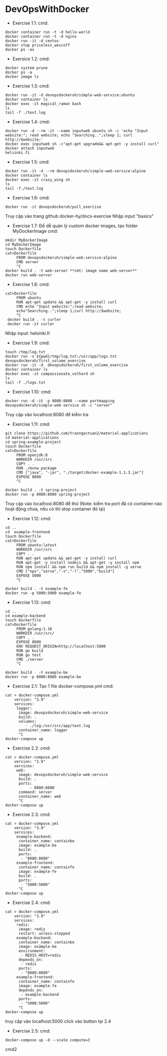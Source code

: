 # DevOpsWithDocker
- Exercise 1.1: 
cmd: 
```
docker container run -t -d hello-world
docker container run -t -d nginx
docker run -it -d centos
docker stop priceless_wescoff
docker ps -as
```
     
- Exersice 1.2:
cmd: 
```
docker system prune
docker ps -a
docker image ls
```

- Exercise 1.3:
cmd: 
```
docker run -it -d devopsdockeruh/simple-web-service:ubuntu
docker container ls
docker exec -it magical_raman bash
ls
tail -f ./text.log
```

- Exercise 1.4:
cmd: 
```
docker run -d --rm -it --name inputweb ubuntu sh -c 'echo "Input website:"; read website; echo "Searching..";sleep 1; curl http://$website;'
docker exec inputweb sh -c"apt-get upgrade&& apt-get -y install curl"
docker attach inputweb
helsinki.fi
```

- Exercise 1.5:
cmd: 
```
docker run -it -d --rm devopsdockeruh/simple-web-service:alpine
docker container ls
docker exec -it crazy_wing sh
ls
tail -f./text.log
```

- Exercise 1.6:
cmd: 
```
docker run -it devopsdockeruh/pull_exercise
```

Truy cập vào trang github docker-hy/docs-exercise
Nhập input "basics"

- Exercise 1.7:
Để dễ quản lý custom docker images, tạo folder MyDockerImage
cmd: 
```
mkdir MyDockerImage
cd MyDockerImage
touch Dockerfile
cat>Dockerfile
     FROM devopsdockeruh/simple-web-service:alpine
     CMD server
     ^C
docker build . -t web-server **cmt: image name web-server**
docker run web-server
```

- Exercise 1.8:
cmd: 
```
cat>Dockerfile
     FROM ubuntu
     RUN apt-get update && apt-get -y install curl
     CMD echo "Input website:";read website; 
     echo"Searching..";sleep 1;curl http://$website;
     ^C
 docker build . -t curler
 docker run -it curler
 ```
 
Nhập input: helsinki.fi

- Exercise 1.9:
cmd: 
```
touch /tmp/log.txt
docker run -v ${pwd}/tmp/log.txt:/usr/app/logs.txt devopsdockeruh/first_volume_exercise
docker run -it -d  devopsdockeruh/first_volume_exercise
docker container ls
docker exec -it compassionate_volhard sh
ls
tail -f ./logs.txt
```

- Exercise 1.10:
cmd: 
```
docker run -d -it -p 8080:8080 --name portmapping devopsdockeruh/simple-web-service sh -c "server"
```

Truy cập vào localhost:8080 để kiểm tra

- Exercise 1.11:
cmd: 
```
git clone https://github.com/tranngoctuan2/material-applications
cd material-applications
cd spring-example-project
touch Dockerfile
cat>Dockerfile
     FROM openjdk:8
     WORKDIR /usr/src
     COPY . .
     RUN ./mvnw package
     CMD ["java", "-jar", "./target/docker-example-1.1.3.jar"]
     EXPOSE 8080
     ^C	
     
docker build . -t spring-project
docker run -p 8080:8080 spring-project
```

Truy cập vào localhost:8080 để thử (Note: kiểm tra port đã có container nào hoạt động chưa, nếu có thì stop container đó lại)

- Exercise 1.12:
cmd: 
```
cd ..
cd  example-frontend
touch Dockerfile
cat>Dockerfile
     FROM ubuntu:latest
     WORKDIR /usr/src
     COPY . .
     RUN apt-get update && apt-get -y install curl
     RUN apt-get -y install nodejs && apt-get -y install npm
     RUN npm install && npm run build && npm install -g serve
     CMD ["npx","serve","-s","-l","5000","build"]
     EXPOSE 5000
     ^C
     
docker build . -t example-fe
docker run -p 5000:5000 example-fe
```

- Exercise 1.13:
cmd: 
```
cd ..
cd example-backend
touch Dockerfile
cat>Dockerfile
     FROM golang:1.16
     WORKDIR /usr/src/
     COPY . .
     EXPOSE 8080
     ENV REQUEST_ORIGIN=http://localhost:5000	
     RUN go build
     RUN go test
     CMD ./server
     ^C
     
docker build . -t example-be	
docker run -p 8080:8080 example-be
```
- Exercise 2.1:
Tạo 1 file docker-compose.yml
cmd:
```
cat > docker-compose.yml
	version: "3.9"
	services:
	 logger:
	  image: devopsdockeruh/simple-web-service
	  build: .
	  volumes: 
		 - ./log:/usr/src/app/text.log
	  container_name: logger
	  ^C
docker-compose up
```
- Exercise 2.2:
cmd:
```
cat > docker-compose.yml
	version: "3.9"
	services:
	 web:
	  image: devopsdockeruh/simple-web-service
	  build: .
	  ports: 
	       - 8080:8080
	  command: server
	  container_name: web
	  ^C
docker-compose up
```
- Exercise 2.3:
cmd:
```
cat > docker-compose.yml
	version: "3.9"
	services:
	 example-backend:
	  container_name: containbe
	  image: example-be
	  build: .
	  ports: 
	   - "8080:8080"
	 example-frontend:
	  container_name: containfe
	  image: example-fe
	  build: .
	  ports: 
	   - "5000:5000"
	  ^C
docker-compose up
```
- Exercise 2.4:
cmd:
```
cat > docker-compose.yml
	version: "3.9"
	services:
	 redis:
	  image: redis
	  restart: unless-stopped
	 example-backend:
	  container_name: containbe
	  image: example-be
	  environment:
	   - REDIS_HOST=redis
	  depends_on:
	   - redis
	  ports:
	   - "8080:8080"
	 example-frontend:
	  container_name: containfe
	  image: example-fe
	  depends_on:
	   - example-backend
	  ports: 
	   - "5000:5000"
	  ^C
docker-compose up
```
truy cập vào localhost:5000 click vào button tại 2.4
- Exercise 2.5:
cmd:
```
docker-compose up -d --scale compute=3
```
	
cmd2
